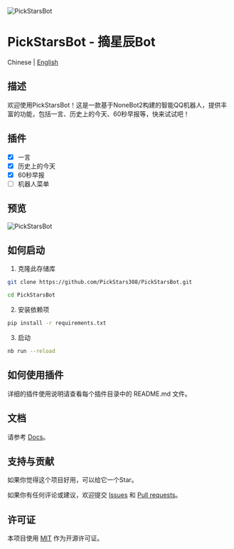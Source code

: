 ![PickStarsBot](https://socialify.git.ci/PickStars308/PickStarsBot/image?description=1&font=Inter&forks=1&issues=1&language=1&logo=https%3A%2F%2Fimg.picui.cn%2Ffree%2F2025%2F01%2F25%2F67948e715920d.png&name=1&owner=1&pattern=Circuit+Board&stargazers=1&theme=Auto)

# PickStarsBot - 摘星辰Bot

Chinese | [English](README.md)

## 描述
欢迎使用PickStarsBot！这是一款基于NoneBot2构建的智能QQ机器人，提供丰富的功能，包括一言、历史上的今天、60秒早报等，快来试试吧！

## 插件
- [x] 一言
- [x] 历史上的今天
- [x] 60秒早报
- [ ] 机器人菜单

## 预览
![PickStarsBot](https://img.picui.cn/free/2025/01/26/679524c779630.jpg)

## 如何启动

1. 克隆此存储库
```bash
git clone https://github.com/PickStars308/PickStarsBot.git
```
```bash
cd PickStarsBot
```

2. 安装依赖项
```bash
pip install -r requirements.txt
```

3. 启动
```bash
nb run --reload
```

## 如何使用插件
详细的插件使用说明请查看每个插件目录中的 README.md 文件。

## 文档

请参考 [Docs](https://nonebot.dev/)。

## 支持与贡献
如果你觉得这个项目好用，可以给它一个Star。

如果你有任何评论或建议，欢迎提交 [Issues](https://github.com/PickStars308/PickStarsBot/issues) 和 [Pull requests](https://github.com/PickStars308/PickStarsBot/pulls)。

## 许可证
本项目使用 [MIT](LICENSE) 作为开源许可证。
